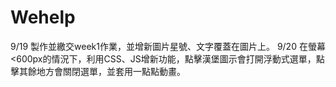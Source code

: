 # Wehelp
9/19 製作並繳交week1作業，並增新圖片星號、文字覆蓋在圖片上。
9/20 在螢幕<600px的情況下，利用CSS、JS增新功能，點擊漢堡圖示會打開浮動式選單，點擊其餘地方會關閉選單，並套用一點點動畫。
